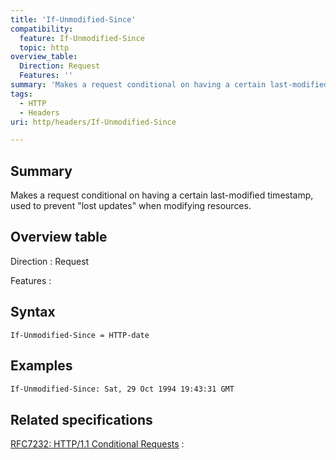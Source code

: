 ```yaml
---
title: 'If-Unmodified-Since'
compatibility:
  feature: If-Unmodified-Since
  topic: http
overview_table:
  Direction: Request
  Features: ''
summary: 'Makes a request conditional on having a certain last-modified timestamp, used to prevent &quot;lost updates&quot; when modifying resources.'
tags:
  - HTTP
  - Headers
uri: http/headers/If-Unmodified-Since

---
```

## Summary

Makes a request conditional on having a certain last-modified timestamp, used to prevent &quot;lost updates&quot; when modifying resources.

## Overview table

Direction
:   Request

Features
:

## Syntax

    If-Unmodified-Since = HTTP-date

## Examples

``` html
If-Unmodified-Since: Sat, 29 Oct 1994 19:43:31 GMT
```

## Related specifications

[RFC7232: HTTP/1.1 Conditional Requests](http://tools.ietf.org/html/rfc7232#section-3.4)
:


